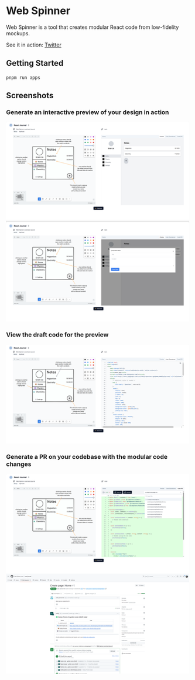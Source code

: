 # Web Spinner

Web Spinner is a tool that creates modular React code from low-fidelity mockups.

See it in action: [Twitter](https://x.com/gramliu/status/1737273439608775088?s=20)

## Getting Started
```
pnpm run apps
```

## Screenshots
### Generate an interactive preview of your design in action
<img width="500" src="assets/mockup.png">

<img width="500" src="assets/mockup-open.png">

### View the draft code for the preview
<img width="500" src="assets/standalone.png">

### Generate a PR on your codebase with the modular code changes
<img width="500" src="assets/pr.png">

<img width="500" src="assets/gh-pr.png">